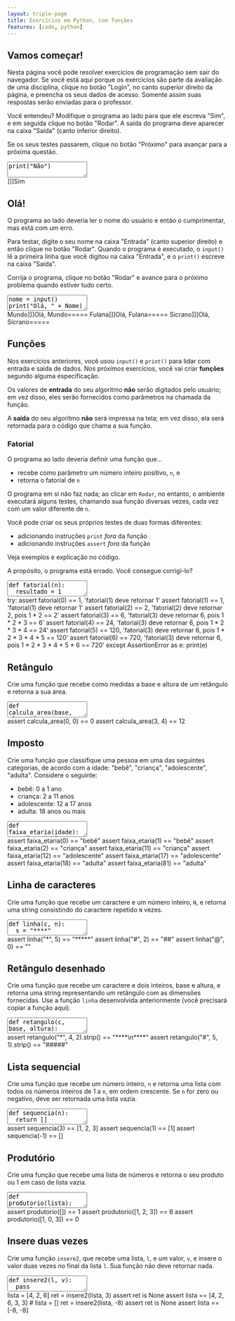 ```yaml
---
layout: triple-page
title: Exercícios em Python, com funções
features: [code, python]
---
```


## Vamos começar!

Nesta página você pode resolver exercícios de programação sem sair do navegador. Se você está aqui porque os exercícios são parte da avaliação de uma disciplina, clique no botão "Login", no canto superior direito da página, e preencha os seus dados de acesso. Somente assim suas respostas serão enviadas para o professor.

Você entendeu? Modifique o programa ao lado para que ele escreva "Sim", e em seguida clique no botão "Rodar". A saída do programa deve aparecer na caixa "Saída" (canto inferior direito).

Se os seus testes passarem, clique no botão "Próximo" para avançar para a próxima questão.

<textarea class="code lang-python">
print("Não")
</textarea>

<div class="testcases">
]]]Sim
</div>

## Olá!

O programa ao lado deveria ler o nome do usuário e então o cumprimentar, mas está com um erro.

Para testar, digite o seu nome na caixa "Entrada" (canto superior direito) e então clique no botão "Rodar". Quando o programa é executado, o `input()` lê a primeira linha que você digitou na caixa "Entrada", e o `print()` escreve na caixa "Saída".

Corrija o programa, clique no botão "Rodar" e avance para o próximo problema quando estiver tudo certo.

<textarea class="code lang-python">
nome = input()
print("Olá, " + Nome)
</textarea>

<div class="testcases">
Mundo]]]Olá, Mundo=====
Fulana]]]Olá, Fulana=====
Sicrano]]]Olá, Sicrano=====
</div>

## Funções

Nos exercícios anteriores, você usou `input()` e `print()` para lidar com entrada e saída de dados. Nos próximos exercícios, você vai criar **funções** segundo alguma especificação.

Os valores de **entrada** do seu algoritmo **não** serão digitados pelo usuário; em vez disso, eles serão fornecidos como parâmetros na chamada da função.

A **saída** do seu algoritmo **não** será impressa na tela; em vez disso, ela será retornada para o código que chama a sua função.

### Fatorial

O programa ao lado deveria definir uma função que...

- recebe como parâmetro um número inteiro positivo, `n`, e
- retorna o fatorial de `n`

O programa em si não faz nada; ao clicar em `Rodar`, no entanto, o ambiente executará alguns testes, chamando sua função diversas vezes, cada vez com um valor diferente de `n`.

Você pode criar os seus próprios testes de duas formas diferentes:

- adicionando instruções `print` *fora* da função
- adicionando instruções `assert` *fora* da função

Veja exemplos e explicação no código.

A propósito, o programa está errado. Você consegue corrigi-lo?

<textarea class="code lang-python">
def fatorial(n):
  resultado = 1
  i = 1
  while i < n:
    resultado *= i
    i += 1
  return resultado

# Se quiser testar sua função, descomente as linhas abaixo
print(fatorial(0))
print(fatorial(1))
print(fatorial(2))

# Melhor ainda é usar a instrução "assert CONDICAO",
# que resulta em erro quando a CONDICAO é falsa.
# Experimente adicionar outros asserts
assert fatorial(0) == 1
assert fatorial(1) == 1

</textarea>

<div class="testcode">
try:
  assert fatorial(0) == 1, 'fatorial(1) deve retornar 1'
  assert fatorial(1) == 1, 'fatorial(1) deve retornar 1'
  assert fatorial(2) == 2, 'fatorial(2) deve retornar 2, pois 1 * 2 == 2'
  assert fatorial(3) == 6, 'fatorial(3) deve retornar 6, pois 1 * 2 * 3 == 6'
  assert fatorial(4) == 24, 'fatorial(3) deve retornar 6, pois 1 * 2 * 3 * 4 == 24'
  assert fatorial(5) == 120, 'fatorial(3) deve retornar 6, pois 1 * 2 * 3 * 4 * 5 == 120'
  assert fatorial(6) == 720, 'fatorial(3) deve retornar 6, pois 1 * 2 * 3 * 4 * 5 * 6 == 720'
except AssertionError as e:
  print(e)
</div>

## Retângulo

Crie uma função que recebe como medidas a base e altura de um retângulo e retorna a sua área.

<textarea class="code lang-python">
def calcula_area(base, altura):
  return 0
</textarea>
<div class="testcode">
assert calcula_area(0, 0) == 0
assert calcula_area(3, 4) == 12
</div>

## Imposto

Crie uma função que classifique uma pessoa em uma das seguintes categorias, de acordo com a idade: "bebê", "criança", "adolescente", "adulta". Considere o seguinte:

- bebê: 0 a 1 ano
- criança: 2 a 11 anos
- adolescente: 12 a 17 anos
- adulta: 18 anos ou mais

<textarea class="code lang-python">
def faixa_etaria(idade):
  return "bebê"
</textarea>
<div class="testcode">
assert faixa_etaria(0) == "bebê"
assert faixa_etaria(1) == "bebê"
assert faixa_etaria(2) == "criança"
assert faixa_etaria(11) == "criança"
assert faixa_etaria(12) == "adolescente"
assert faixa_etaria(17) == "adolescente"
assert faixa_etaria(18) == "adulta"
assert faixa_etaria(81) == "adulta"
</div>

## Linha de caracteres

Crie uma função que recebe um caractere e um número inteiro, `N`, e retorna uma string consistindo do caractere repetido `N` vezes.

<textarea class="code lang-python">
def linha(c, n):
  s = "****"
  return s
</textarea>
<div class="testcode">
assert linha("*", 5) == "*****"
assert linha("#", 2) == "##"
assert linha("@", 0) == ""
</div>

## Retângulo desenhado

Crie uma função que recebe um caractere e dois inteiros, base e altura, e retorna uma string representando um retângulo com as dimensões fornecidas. Use a função `linha` desenvolvida anteriormente (você precisará copiar a função aqui).

<textarea class="code lang-python">
def retangulo(c, base, altura):
  s = "****"
  s += "****"
  return s
</textarea>
<div class="testcode">
assert retangulo("*", 4, 2).strip() == "****\n****"
assert retangulo("#", 5, 1).strip() == "#####"
</div>

## Lista sequencial

Crie uma função que recebe um número inteiro, `n` e retorna uma lista com todos os números inteiros de 1 a `n`, em ordem crescente. Se `n` for zero ou negativo, deve ser retornada uma lista vazia.

<textarea class="code lang-python">
def sequencia(n):
  return []
</textarea>
<div class="testcode">
assert sequencia(3) == [1, 2, 3]
assert sequencia(1) == [1]
assert sequencia(-1) == []
</div>

## Produtório

Crie uma função que recebe uma lista de números e retorna o seu produto ou 1 em caso de lista vazia.

<textarea class="code lang-python">
def produtorio(lista):
  resultado = 1
  return resultado
</textarea>
<div class="testcode">
assert produtorio([]) == 1
assert produtorio([1, 2, 3]) == 6
assert produtorio([1, 0, 3]) == 0
</div>

## Insere duas vezes

Crie uma função `insere2`, que recebe uma lista, `l`, e um valor, `v`, e insere o valor duas vezes no final da lista `l`. Sua função não deve retornar nada.

<textarea class="code lang-python">
def insere2(l, v):
  pass
</textarea>

<div class="testcode">
lista = [4, 2, 6]
ret = insere2(lista, 3)
assert ret is None
assert lista == [4, 2, 6, 3, 3]
#
lista = []
ret = insere2(lista, -8)
assert ret is None
assert lista == [-8, -8]
</div>

## 